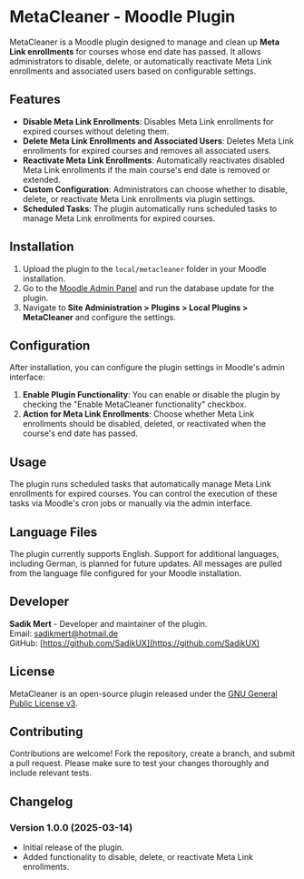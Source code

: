 # MetaCleaner - Moodle Plugin

MetaCleaner is a Moodle plugin designed to manage and clean up **Meta Link enrollments** for courses whose end date has passed. It allows administrators to disable, delete, or automatically reactivate Meta Link enrollments and associated users based on configurable settings.

## Features

- **Disable Meta Link Enrollments**: Disables Meta Link enrollments for expired courses without deleting them.
- **Delete Meta Link Enrollments and Associated Users**: Deletes Meta Link enrollments for expired courses and removes all associated users.
- **Reactivate Meta Link Enrollments**: Automatically reactivates disabled Meta Link enrollments if the main course's end date is removed or extended.
- **Custom Configuration**: Administrators can choose whether to disable, delete, or reactivate Meta Link enrollments via plugin settings.
- **Scheduled Tasks**: The plugin automatically runs scheduled tasks to manage Meta Link enrollments for expired courses.

## Installation

1. Upload the plugin to the `local/metacleaner` folder in your Moodle installation.
2. Go to the [Moodle Admin Panel](http://yourmoodlesite/admin) and run the database update for the plugin.
3. Navigate to **Site Administration > Plugins > Local Plugins > MetaCleaner** and configure the settings.

## Configuration

After installation, you can configure the plugin settings in Moodle's admin interface:

1. **Enable Plugin Functionality**: You can enable or disable the plugin by checking the "Enable MetaCleaner functionality" checkbox.
2. **Action for Meta Link Enrollments**: Choose whether Meta Link enrollments should be disabled, deleted, or reactivated when the course's end date has passed.

## Usage

The plugin runs scheduled tasks that automatically manage Meta Link enrollments for expired courses. You can control the execution of these tasks via Moodle's cron jobs or manually via the admin interface.

## Language Files

The plugin currently supports English. Support for additional languages, including German, is planned for future updates. All messages are pulled from the language file configured for your Moodle installation.

## Developer

**Sadik Mert** - Developer and maintainer of the plugin.  
Email: [sadikmert@hotmail.de](mailto:sadikmert@hotmail.de)  
GitHub: [https://github.com/SadikUX](https://github.com/SadikUX)

## License

MetaCleaner is an open-source plugin released under the [GNU General Public License v3](https://www.gnu.org/licenses/gpl-3.0.html).

## Contributing

Contributions are welcome! Fork the repository, create a branch, and submit a pull request. Please make sure to test your changes thoroughly and include relevant tests.

## Changelog

### Version 1.0.0 (2025-03-14)
- Initial release of the plugin.
- Added functionality to disable, delete, or reactivate Meta Link enrollments.

